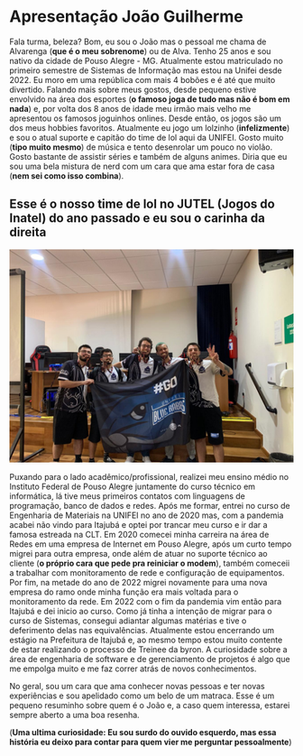 # Apresentação João Guilherme

Fala turma, beleza? Bom, eu sou o João mas o pessoal me chama de Alvarenga (**que é o meu sobrenome**) ou de Alva. Tenho 25 anos e sou nativo da cidade de Pouso Alegre - MG. Atualmente estou matriculado no primeiro semestre de Sistemas de Informação mas estou na Unifei desde 2022. Eu moro em uma república com mais 4 bobões e é até que muito divertido. Falando mais sobre meus gostos, desde pequeno estive envolvido na área dos esportes (**o famoso joga de tudo mas não é bom em nada**) e, por volta dos 8 anos de idade meu irmão mais velho me apresentou os famosos joguinhos onlines. Desde então, os jogos são um dos meus hobbies favoritos. Atualmente eu jogo um lolzinho (**infelizmente**) e sou o atual suporte e capitão do time de lol aqui da UNIFEI. Gosto muito (**tipo muito mesmo**) de música e tento desenrolar um pouco no violão. Gosto bastante de assistir séries e também de alguns animes. Diria que eu sou uma bela mistura de nerd com um cara que ama estar fora de casa (**nem sei como isso combina**).



## Esse é o nosso time de lol no JUTEL (Jogos do Inatel) do ano passado e eu sou o carinha da direita
 
 ![Esse é o nosso time de lolzinho](./img/time.jpg)

Puxando para o lado acadêmico/profissional, realizei meu ensino médio no Instituto Federal de Pouso Alegre juntamente do curso técnico em informática, lá tive meus primeiros contatos com linguagens de programação, banco de dados e redes. Após me formar, entrei no curso de Engenharia de Materiais na UNIFEI no ano de 2020 mas, com a pandemia acabei não vindo para Itajubá e optei por trancar meu curso e ir dar a famosa estreada na CLT. Em 2020 comecei minha carreira na área de Redes em uma empresa de Internet em Pouso Alegre, após um curto tempo migrei para outra empresa, onde além de atuar no suporte técnico ao cliente (**o próprio cara que pede pra reiniciar o modem**), também comeceii a trabalhar com monitoramento de rede e configuração de equipamentos. Por fim, na metade do ano de 2022 migrei novamente para uma nova empresa do ramo onde minha função era mais voltada para o monitoramento da rede. Em 2022 com o fim da pandemia vim então para Itajubá e dei inicio ao curso. Como já tinha a intenção de migrar para o curso de Sistemas, consegui adiantar algumas matérias e tive o deferimento delas nas equivalências. Atualmente estou encerrando um estágio na Prefeitura de Itajubá e, ao mesmo tempo estou muito contente de estar realizando o processo de Treinee da byron. A curiosidade sobre a área de engenharia de software e de gerenciamento de projetos é algo que me empolga muito e me faz correr atrás de novos conhecimentos.

No geral, sou um cara que ama conhecer novas pessoas e ter novas experiências e sou apelidado como um belo de um matraca. Esse é um pequeno resuminho sobre quem é o João e, a caso quem interessa, estarei sempre aberto a uma boa resenha. 

(**Uma ultima curiosidade: Eu sou surdo do ouvido esquerdo, mas essa história eu deixo para contar para quem vier me perguntar pessoalmente**)






